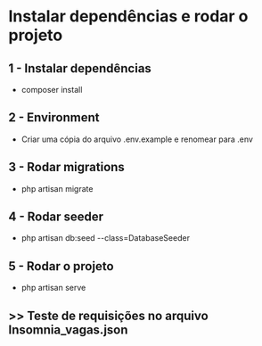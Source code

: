 # Instalar dependências e rodar o projeto

## 1 - Instalar dependências
- composer install
## 2 - Environment
- Criar uma cópia do arquivo .env.example e renomear para .env
## 3 - Rodar migrations
- php artisan migrate
## 4 - Rodar seeder
- php artisan db:seed --class=DatabaseSeeder
## 5 - Rodar o projeto
- php artisan serve
## >> Teste de requisições no arquivo Insomnia_vagas.json
